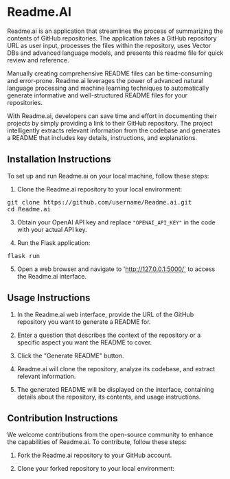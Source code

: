 # Readme.AI
Readme.ai is an application that streamlines the process of summarizing the contents of GitHub repositories. The application takes a GitHub repository URL as user input, processes the files within the repository, uses Vector DBs and advanced language models, and presents this readme file for quick review and reference.

Manually creating comprehensive README files can be time-consuming and error-prone. Readme.ai leverages the power of advanced natural language processing and machine learning techniques to automatically generate informative and well-structured README files for your repositories.

With Readme.ai, developers can save time and effort in documenting their projects by simply providing a link to their GitHub repository. The project intelligently extracts relevant information from the codebase and generates a README that includes key details, instructions, and explanations.

## Installation Instructions

To set up and run Readme.ai on your local machine, follow these steps:

1. Clone the Readme.ai repository to your local environment:
<pre>
git clone https://github.com/username/Readme.ai.git
cd Readme.ai
</pre>


3. Obtain your OpenAI API key and replace `"OPENAI_API_KEY"` in the code with your actual API key.

4. Run the Flask application:
<pre>
flask run
</pre>

5. Open a web browser and navigate to 'http://127.0.0.1:5000/` to access the Readme.ai interface.

## Usage Instructions

1. In the Readme.ai web interface, provide the URL of the GitHub repository you want to generate a README for.

2. Enter a question that describes the context of the repository or a specific aspect you want the README to cover.

3. Click the "Generate README" button.

4. Readme.ai will clone the repository, analyze its codebase, and extract relevant information.

5. The generated README will be displayed on the interface, containing details about the repository, its contents, and usage instructions.

## Contribution Instructions

We welcome contributions from the open-source community to enhance the capabilities of Readme.ai. To contribute, follow these steps:

1. Fork the Readme.ai repository to your GitHub account.

2. Clone your forked repository to your local environment:
